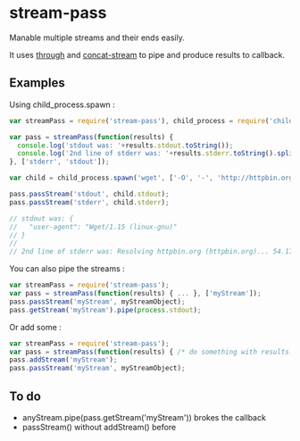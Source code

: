 # stream-pass

Manable multiple streams and their ends easily.

It uses [through](https://github.com/dominictarr/through) and [concat-stream](https://github.com/maxogden/concat-stream) to pipe and produce results to callback.

## Examples

Using child_process.spawn :
```js
var streamPass = require('stream-pass'), child_process = require('child_process');

var pass = streamPass(function(results) {
  console.log('stdout was: '+results.stdout.toString());
  console.log('2nd line of stderr was: '+results.stderr.toString().split(/\n/)[1]);
}, ['stderr', 'stdout']);

var child = child_process.spawn('wget', ['-O', '-', 'http://httpbin.org/user-agent']);

pass.passStream('stdout', child.stdout);
pass.passStream('stderr', child.stderr);

// stdout was: {
//   "user-agent": "Wget/1.15 (linux-gnu)"
// }
//
// 2nd line of stderr was: Resolving httpbin.org (httpbin.org)... 54.175.219.8
```

You can also pipe the streams :
```js
var streamPass = require('stream-pass');
var pass = streamPass(function(results) { ... }, ['myStream']);
pass.passStream('myStream', myStreamObject);
pass.getStream('myStream').pipe(process.stdout);
```

Or add some :
```js
var streamPass = require('stream-pass');
var pass = streamPass(function(results) { /* do something with results.myStream */ });
pass.addStream('myStream');
pass.passStream('myStream', myStreamObject);
```

## To do
- anyStream.pipe(pass.getStream('myStream')) brokes the callback
- passStream() without addStream() before
